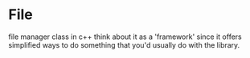 # File
file manager class in c++
think about it as a 'framework' since it offers simplified ways to do something that you'd usually do with the <fstream> library.
